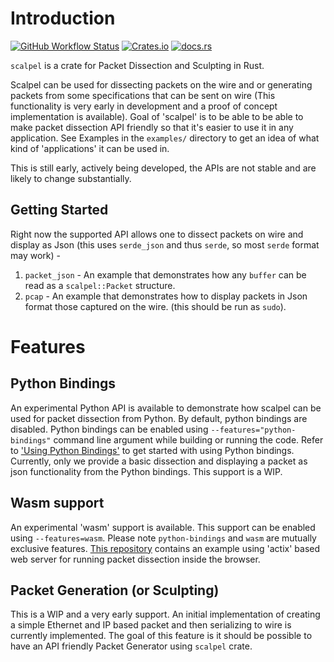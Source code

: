 # Introduction

[![GitHub Workflow Status](https://img.shields.io/github/actions/workflow/status/gabhijit/scalpel/CI.yml?branch=master)](https://github.com/gabhijit/scalpel/actions/workflows/CI.yml)
[![Crates.io](https://img.shields.io/crates/v/scalpel)](https://crates.io/crates/scalpel)
[![docs.rs](https://img.shields.io/docsrs/scalpel)](https://docs.rs/scalpel/latest/scalpel)

`scalpel` is a crate for Packet Dissection and Sculpting in Rust.

Scalpel can be used for dissecting packets on the wire and or generating packets from some specifications that can be sent on wire (This functionality is very early in development and a proof of concept implementation is available). Goal of 'scalpel' is to be able to be able to make packet dissection API friendly so that it's easier to use it in any application. See Examples in the `examples/` directory to get an idea of what kind of 'applications' it can be used in.

This is still early, actively being developed, the APIs are not stable and are likely to change substantially.

## Getting Started

Right now the supported API allows one to dissect packets on wire and display as Json (this uses `serde_json` and thus `serde`, so most `serde` format may work) -
1. `packet_json` - An example that demonstrates how any `buffer` can be read as a `scalpel::Packet` structure.
1. `pcap` - An example that demonstrates how to display packets in Json format those captured on the wire. (this should be run as `sudo`).

# Features

## Python Bindings

An experimental Python API is available to demonstrate how scalpel can be used for packet dissection from Python.  By default, python bindings are disabled. Python bindings can be enabled using `--features="python-bindings"` command line argument while building or running the code. Refer to ['Using Python Bindings'](https://github.com/gabhijit/scalpel/blob/master/using-python-bindings.md) to get started with using Python bindings. Currently, only we provide a basic dissection and displaying a packet as json functionality from the Python bindings. This support is a WIP.


## Wasm support

An experimental 'wasm' support is available. This support can be enabled using `--features=wasm`. Please note `python-bindings` and `wasm` are mutually exclusive features. [This repository](https://github.com/ystero-dev/scalpel-examples) contains an example using 'actix' based web server for running packet dissection inside the browser.

## Packet Generation (or Sculpting)

This is a WIP and a very early support. An initial implementation of creating a simple Ethernet and IP based packet and then serializing to wire is currently implemented. The goal of this feature is it should be possible to have an API friendly Packet Generator using `scalpel` crate.
